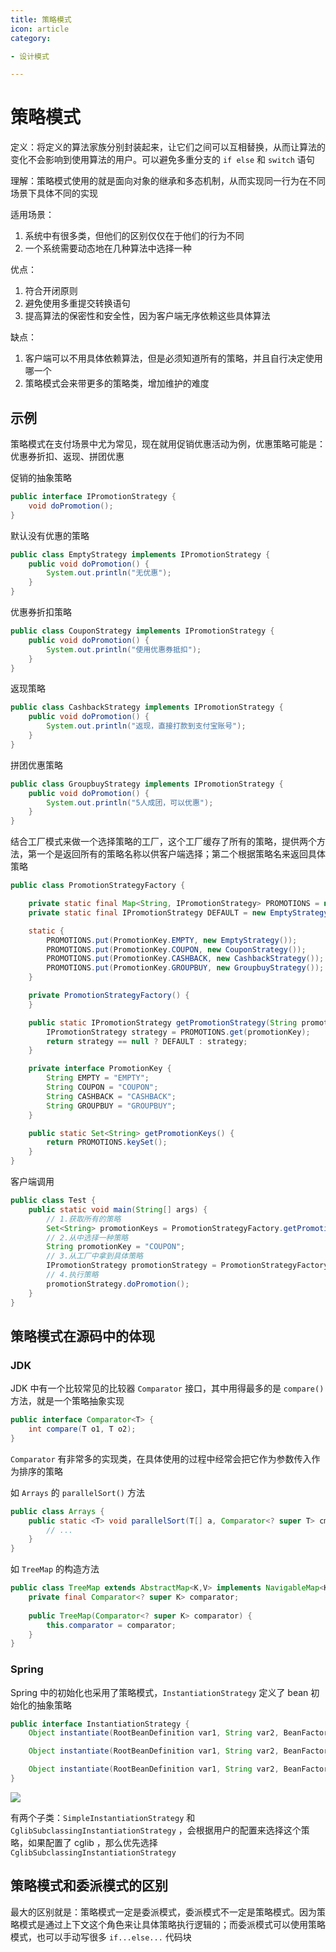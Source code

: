 ```yaml
---
title: 策略模式
icon: article
category:

- 设计模式

---
```


# 策略模式

定义：将定义的算法家族分别封装起来，让它们之间可以互相替换，从而让算法的变化不会影响到使用算法的用户。可以避免多重分支的 `if else` 和 `switch` 语句

理解：策略模式使用的就是面向对象的继承和多态机制，从而实现同一行为在不同场景下具体不同的实现

适用场景：

1. 系统中有很多类，但他们的区别仅仅在于他们的行为不同
2. 一个系统需要动态地在几种算法中选择一种

优点：

1. 符合开闭原则
2. 避免使用多重提交转换语句
3. 提高算法的保密性和安全性，因为客户端无序依赖这些具体算法

缺点：

1. 客户端可以不用具体依赖算法，但是必须知道所有的策略，并且自行决定使用哪一个
2. 策略模式会来带更多的策略类，增加维护的难度



## 示例

策略模式在支付场景中尤为常见，现在就用促销优惠活动为例，优惠策略可能是：优惠券折扣、返现、拼团优惠

促销的抽象策略

```java
public interface IPromotionStrategy {
    void doPromotion();
}
```



默认没有优惠的策略

```java
public class EmptyStrategy implements IPromotionStrategy {
    public void doPromotion() {
        System.out.println("无优惠");
    }
}
```



优惠券折扣策略

```java
public class CouponStrategy implements IPromotionStrategy {
    public void doPromotion() {
        System.out.println("使用优惠券抵扣");
    }
}
```



返现策略

```java
public class CashbackStrategy implements IPromotionStrategy {
    public void doPromotion() {
        System.out.println("返现，直接打款到支付宝账号");
    }
}
```



拼团优惠策略

```java
public class GroupbuyStrategy implements IPromotionStrategy {
    public void doPromotion() {
        System.out.println("5人成团，可以优惠");
    }
}
```



结合工厂模式来做一个选择策略的工厂，这个工厂缓存了所有的策略，提供两个方法，第一个是返回所有的策略名称以供客户端选择；第二个根据策略名来返回具体策略

```java
public class PromotionStrategyFactory {

    private static final Map<String, IPromotionStrategy> PROMOTIONS = new HashMap<String, IPromotionStrategy>();
    private static final IPromotionStrategy DEFAULT = new EmptyStrategy();

    static {
        PROMOTIONS.put(PromotionKey.EMPTY, new EmptyStrategy());
        PROMOTIONS.put(PromotionKey.COUPON, new CouponStrategy());
        PROMOTIONS.put(PromotionKey.CASHBACK, new CashbackStrategy());
        PROMOTIONS.put(PromotionKey.GROUPBUY, new GroupbuyStrategy());
    }

    private PromotionStrategyFactory() {
    }

    public static IPromotionStrategy getPromotionStrategy(String promotionKey) {
        IPromotionStrategy strategy = PROMOTIONS.get(promotionKey);
        return strategy == null ? DEFAULT : strategy;
    }

    private interface PromotionKey {
        String EMPTY = "EMPTY";
        String COUPON = "COUPON";
        String CASHBACK = "CASHBACK";
        String GROUPBUY = "GROUPBUY";
    }

    public static Set<String> getPromotionKeys() {
        return PROMOTIONS.keySet();
    }
}
```



客户端调用

```java
public class Test {
    public static void main(String[] args) {
        // 1.获取所有的策略
        Set<String> promotionKeys = PromotionStrategyFactory.getPromotionKeys();
        // 2.从中选择一种策略
        String promotionKey = "COUPON";
        // 3.从工厂中拿到具体策略
        IPromotionStrategy promotionStrategy = PromotionStrategyFactory.getPromotionStrategy(promotionKey);
        // 4.执行策略
        promotionStrategy.doPromotion();
    }
}
```



## 策略模式在源码中的体现

### JDK

JDK 中有一个比较常见的比较器 `Comparator` 接口，其中用得最多的是 `compare()` 方法，就是一个策略抽象实现

```java
public interface Comparator<T> {
    int compare(T o1, T o2);
}
```

`Comparator` 有非常多的实现类，在具体使用的过程中经常会把它作为参数传入作为排序的策略

如 `Arrays` 的 `parallelSort()` 方法

```java
public class Arrays {
    public static <T> void parallelSort(T[] a, Comparator<? super T> cmp) {
    	// ...
	}
}

```

如 `TreeMap` 的构造方法

```java
public class TreeMap extends AbstractMap<K,V> implements NavigableMap<K,V>, Cloneable, java.io.Serializable {
    private final Comparator<? super K> comparator;
    
    public TreeMap(Comparator<? super K> comparator) {
        this.comparator = comparator;
    }
}
```



### Spring

Spring 中的初始化也采用了策略模式，`InstantiationStrategy` 定义了 bean 初始化的抽象策略

```java
public interface InstantiationStrategy {
    Object instantiate(RootBeanDefinition var1, String var2, BeanFactory var3) throws BeansException;

    Object instantiate(RootBeanDefinition var1, String var2, BeanFactory var3, Constructor<?> var4, Object... var5) throws BeansException;

    Object instantiate(RootBeanDefinition var1, String var2, BeanFactory var3, Object var4, Method var5, Object... var6) throws BeansException;
}
```

![](https://wingbun-notes-image.oss-cn-guangzhou.aliyuncs.com/images/20211130223124.png)

有两个子类：`SimpleInstantiationStrategy` 和 `CglibSubclassingInstantiationStrategy` ，会根据用户的配置来选择这个策略，如果配置了 cglib ，那么优先选择 `CglibSubclassingInstantiationStrategy` 



## 策略模式和委派模式的区别

最大的区别就是：策略模式一定是委派模式，委派模式不一定是策略模式。因为策略模式是通过上下文这个角色来让具体策略执行逻辑的；而委派模式可以使用策略模式，也可以手动写很多 `if...else...` 代码块
